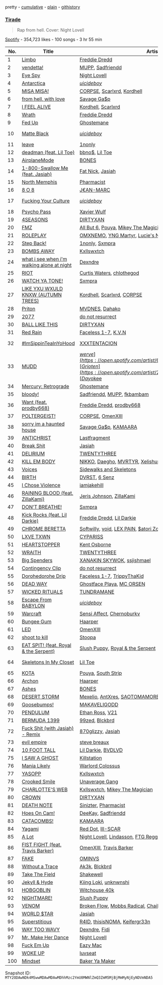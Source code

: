 pretty - [cumulative](/playlists/cumulative/37i9dQZF1DWWXzA48d9shL.md) - [plain](/playlists/plain/37i9dQZF1DWWXzA48d9shL) - [githistory](https://github.githistory.xyz/mackorone/spotify-playlist-archive/blob/main/playlists/plain/37i9dQZF1DWWXzA48d9shL)

### [Tirade](https://open.spotify.com/playlist/37i9dQZF1DWWXzA48d9shL)

> Rap from hell\. Cover: Night Lovell

[Spotify](https://open.spotify.com/user/spotify) - 354,723 likes - 100 songs - 3 hr 55 min

| No. | Title | Artist(s) | Album | Length |
|---|---|---|---|---|
| 1 | [Limbo](https://open.spotify.com/track/37F7E7BKEw2E4O2L7u0IEp) | [Freddie Dredd](https://open.spotify.com/artist/0dlDsD7y6ccmDm8tuWCU6F) | [Freddie's Inferno](https://open.spotify.com/album/2ll6KONxe4F87GJku1ZZrl) | 2:49 |
| 2 | [vendetta!](https://open.spotify.com/track/5Sk39LuvdwuvL84jD01Dum) | [MUPP](https://open.spotify.com/artist/7B9Gg9epjQzfNGdxijFczG), [Sadfriendd](https://open.spotify.com/artist/4UT0p3ljEiD472lZp44KLH) | [vendetta!](https://open.spotify.com/album/68lLFdlKCAqUQ3p3uDlozr) | 1:47 |
| 3 | [Eye Spy](https://open.spotify.com/track/0JSZ9N0NVLTR6N16YpTyp3) | [Night Lovell](https://open.spotify.com/artist/2y246nnP9pQT0E6v3ZMMOO) | [Eye Spy](https://open.spotify.com/album/4XQRSMdDwj2LfZS1SaQoXB) | 2:26 |
| 4 | [Antarctica](https://open.spotify.com/track/5UGAXwbA17bUC0K9uquGY2) | [$uicideboy$](https://open.spotify.com/artist/1VPmR4DJC1PlOtd0IADAO0) | [Antarctica](https://open.spotify.com/album/2uSbIkeZ2TszTDfbzmkhyL) | 2:06 |
| 5 | [MISA MISA!](https://open.spotify.com/track/3bpR5jv8uzraDgq5YpHwDw) | [CORPSE](https://open.spotify.com/artist/7yntSJ6uojO3z6GFUVwhAW), [Scarlxrd](https://open.spotify.com/artist/6rYogEVj60BCIsLukpAnwr), [Kordhell](https://open.spotify.com/artist/2W6WP4pHQTFlbr2z9S4n54) | [MISA MISA!](https://open.spotify.com/album/2hAi0yG2MGIucH8P08hRFZ) | 1:25 |
| 6 | [from hell, with love](https://open.spotify.com/track/1atUX5yDsZpz82R6B55UEP) | [Savage Ga$p](https://open.spotify.com/artist/0x7qiZJaal6j8qS7yCydFk) | [from hell, with love](https://open.spotify.com/album/5Z1wCaNwpco3vL0q42r1ph) | 1:49 |
| 7 | [I FEEL ALIVE](https://open.spotify.com/track/6MK4FbbYR71obIQQHMxKXs) | [Kordhell](https://open.spotify.com/artist/2W6WP4pHQTFlbr2z9S4n54), [Scarlxrd](https://open.spotify.com/artist/6rYogEVj60BCIsLukpAnwr) | [PSYCHX](https://open.spotify.com/album/7GjyuDC6hZNicG8Gj7cR8R) | 2:02 |
| 8 | [Wrath](https://open.spotify.com/track/7KgyPFCEHf3Mm0CH6nY1yZ) | [Freddie Dredd](https://open.spotify.com/artist/0dlDsD7y6ccmDm8tuWCU6F) | [Wrath](https://open.spotify.com/album/4gKrjdPNDXqMalEdtn8YHE) | 1:53 |
| 9 | [Fed Up](https://open.spotify.com/track/0BV0AYGLVlu2SdjN3J9twp) | [Ghostemane](https://open.spotify.com/artist/3uL4UpqShC4p2x1dJutoRW) | [ANTI\-ICON](https://open.spotify.com/album/3gEv1vpsDgaEo4TLuu0Lwz) | 2:31 |
| 10 | [Matte Black](https://open.spotify.com/track/0hPRWztAIbNkt6GcFcLiqF) | [$uicideboy$](https://open.spotify.com/artist/1VPmR4DJC1PlOtd0IADAO0) | [Sing Me a Lullaby, My Sweet Temptation](https://open.spotify.com/album/3elJRIffdqvypuxoDND2Q3) | 3:58 |
| 11 | [leave](https://open.spotify.com/track/3IzDLcpjorimZZFuQfXGIo) | [1nonly](https://open.spotify.com/artist/3ZHU5AKrUmIPnCFfr82QER) | [leave](https://open.spotify.com/album/6WlIv26Tw98iYgZuabsqxE) | 1:38 |
| 12 | [deadman \(feat\. Lil Toe\)](https://open.spotify.com/track/0AuyLYjy9W7px84ZQUKA2a) | [bbno$](https://open.spotify.com/artist/41X1TR6hrK8Q2ZCpp2EqCz), [Lil Toe](https://open.spotify.com/artist/47yRnoOUz46ZKr9W3mKn5Z) | [bag or die](https://open.spotify.com/album/4oGLasNzQCSK6V3A8ssVKY) | 2:58 |
| 13 | [AirplaneMode](https://open.spotify.com/track/5XKZua8kqgHwcxeKiMIjge) | [BONES](https://open.spotify.com/artist/5v2WhpA59TJSdPh7LCx1lN) | [IFeelLikeDirt](https://open.spotify.com/album/1vurSXXQeO0h4sy1BBDYrt) | 1:15 |
| 14 | [1\-800\-Swallow Me \(feat\. Jasiah\)](https://open.spotify.com/track/7tIFl5tbjhQHhAf6K8A2ru) | [Fat Nick](https://open.spotify.com/artist/5dfFr2qhmXQLvHZqg0dynx), [Jasiah](https://open.spotify.com/artist/7502fDxg339jvGV08Jd4R0) | [Hope You're Proud](https://open.spotify.com/album/7iidCiYZ0gNZHm3S7CODEQ) | 2:40 |
| 15 | [North Memphis](https://open.spotify.com/track/0SzDVyiiUDpuhzrphnoejr) | [Pharmacist](https://open.spotify.com/artist/6VlPp1wb53ANKMIwZPJfM0) | [North Memphis](https://open.spotify.com/album/1lct5ZQWEx7w2r3qyajVOq) | 2:15 |
| 16 | [8 O 8](https://open.spotify.com/track/5ndGoKCS93cEy7pL2RjaM2) | [J€AN\-MARC](https://open.spotify.com/artist/4fWycrqzvhT6RfU76M5kSh) | [8 O 8](https://open.spotify.com/album/5r65jaORaCdaf7WouDpilt) | 3:22 |
| 17 | [Fucking Your Culture](https://open.spotify.com/track/2gkVweydDn7MmHmqXAlEzk) | [$uicideboy$](https://open.spotify.com/artist/1VPmR4DJC1PlOtd0IADAO0) | [Sing Me a Lullaby, My Sweet Temptation](https://open.spotify.com/album/3elJRIffdqvypuxoDND2Q3) | 3:15 |
| 18 | [Psycho Pass](https://open.spotify.com/track/3kZAm2TC74lBJFPDoV40Qc) | [Xavier Wulf](https://open.spotify.com/artist/3uo0ix4Y67XHVWBhXXIY1S) | [Blood Shore Season 2](https://open.spotify.com/album/1gylfqMj0edhomts9vZL7d) | 2:15 |
| 19 | [4SEASONS](https://open.spotify.com/track/6kahpDP8SCtBZtuFi6dKm2) | [DIRTYXAN](https://open.spotify.com/artist/5BEGUGWpPDPKXCgqubqnLB) | [4SEASONS](https://open.spotify.com/album/2wS2BbSlgP4bd7uSrjiQjv) | 3:17 |
| 20 | [FMZ](https://open.spotify.com/track/7BRaV0abZpAFtHlwyeckP5) | [All But 6](https://open.spotify.com/artist/2BZgYLKKHwbZoKRmSe04US), [Pouya](https://open.spotify.com/artist/4nXOZlYoAD67hF9aUEncMY), [Mikey The Magician](https://open.spotify.com/artist/7MmolAHKbrszXiOaS47Bwn) | [FMZ](https://open.spotify.com/album/49fyTqDk38lgABCzMRNahd) | 2:36 |
| 21 | [ROLEPLAY](https://open.spotify.com/track/6lBjqdPLsOxLSKrBPQufi5) | [OMXNEMO](https://open.spotify.com/artist/6QK0K28MJ2Fj2nsmrZv1O1), [YNG Martyr](https://open.spotify.com/artist/357dDcxIE2hkKGn03PClIF), [Lucie's Nightmare](https://open.spotify.com/artist/73cmp0OKYaPbYsCAgKqAcl), [ISSBROKIE](https://open.spotify.com/artist/23GnlSzW49oADOGGjvyfEI) | [ROLEPLAY](https://open.spotify.com/album/4tYEe0g5xT5kWJg5wFxrs1) | 2:58 |
| 22 | [Step Back!](https://open.spotify.com/track/6jdwbcH788txYS6Doy1F1j) | [1nonly](https://open.spotify.com/artist/3ZHU5AKrUmIPnCFfr82QER), [Sxmpra](https://open.spotify.com/artist/14uo609t1MvRGZcskySt9R) | [Step Back!](https://open.spotify.com/album/5bgXspdu04zFxX5gq8uXMl) | 2:30 |
| 23 | [BOMBS AWAY](https://open.spotify.com/track/6JOw76PRfcxW6Vkaav9tjr) | [Kxllswxtch](https://open.spotify.com/artist/2VDZoCBGjxbHJbnzSX5nP6) | [BOMBS AWAY](https://open.spotify.com/album/05WbSjUcKfLcmbW3nkPotc) | 2:24 |
| 24 | [what i see when i'm walking alone at night](https://open.spotify.com/track/3ekCDlvLHI0kFj2U1W81oQ) | [Dexndre](https://open.spotify.com/artist/4XKKBVUhrdcD62Qrhpf9U7) | [what i see when i'm walking alone at night](https://open.spotify.com/album/1An8EBw9h670Cmzuzd2m05) | 2:13 |
| 25 | [RIOT](https://open.spotify.com/track/0H2fnXVXeTzl6H5ginSfRG) | [Curtis Waters](https://open.spotify.com/artist/2JbE7jUIGtpXSzytnyMg6U), [chlothegod](https://open.spotify.com/artist/10YC7gfEVGGez94KMAJoLx) | [RIOT](https://open.spotify.com/album/7L705LjLyc5QApMUSkBisK) | 2:46 |
| 26 | [WATCH YA TONE!](https://open.spotify.com/track/378vMJuHHsDM5ObsBZGdby) | [Sxmpra](https://open.spotify.com/artist/14uo609t1MvRGZcskySt9R) | [WATCH YA TONE!](https://open.spotify.com/album/3E18krQisBREy8oAH975Ta) | 2:31 |
| 27 | [LIKE YXU WXULD KNXW \(AUTUMN TREES\)](https://open.spotify.com/track/75M7UJy4KmcP3ng0vICdPN) | [Kordhell](https://open.spotify.com/artist/2W6WP4pHQTFlbr2z9S4n54), [Scarlxrd](https://open.spotify.com/artist/6rYogEVj60BCIsLukpAnwr), [CORPSE](https://open.spotify.com/artist/7yntSJ6uojO3z6GFUVwhAW) | [LIKE YXU WXULD KNXW \(AUTUMN TREES\)](https://open.spotify.com/album/0SydhvaVdZzioAgD2HxuXY) | 3:30 |
| 28 | [Priton](https://open.spotify.com/track/5q2lsqzPGPyQn6fMBUupLP) | [MVDNES](https://open.spotify.com/artist/0jo4MaRxUP72Rou02fgmi7), [Dahako](https://open.spotify.com/artist/4IBT5lUigLwZDQkeyxdgFp) | [Priton](https://open.spotify.com/album/1WYSfTi4fA8GW99SED2G3U) | 1:58 |
| 29 | [2077](https://open.spotify.com/track/6kRxT8sggyNJ6mYoSKTwCh) | [do not resurrect](https://open.spotify.com/artist/0QRp7CyL31iErUn6cX0YU3) | [2077](https://open.spotify.com/album/4MWsQHhgiMXbH3KkffTd7i) | 2:15 |
| 30 | [BALL LIKE THIS](https://open.spotify.com/track/7L4mOvChiwkCZUruXj968x) | [DIRTYXAN](https://open.spotify.com/artist/5BEGUGWpPDPKXCgqubqnLB) | [BALL LIKE THIS](https://open.spotify.com/album/3uqHaUjyxgXQb6FD4w4LFQ) | 2:02 |
| 31 | [Red Rain](https://open.spotify.com/track/2gnZhOhmmX0rDqdm3inrvC) | [Faceless 1\-7](https://open.spotify.com/artist/4G8pxxXC4de4hnFBVWLqgV), [K.V.N](https://open.spotify.com/artist/0spgIsDeSqUcUjfejGzMXc) | [Red Rain](https://open.spotify.com/album/7euxM0u7f0v4KwFeGuZvCM) | 2:00 |
| 32 | [\#ImSippinTeaInYoHood](https://open.spotify.com/track/2z6W6oeZvBaO56Mg587v0w) | [XXXTENTACION](https://open.spotify.com/artist/15UsOTVnJzReFVN1VCnxy4) | [LOOK AT ME: THE ALBUM](https://open.spotify.com/album/7vNqlfthayItIbI0Ssmfoa) | 2:53 |
| 33 | [MUDD](https://open.spotify.com/track/0MEMJNYVMS7TBNgFzV1aVN) | [$werve](https://open.spotify.com/artist/60vF1fLR6yzLxCQUlnAYYj), [Grioten](https://open.spotify.com/artist/2UM0Qcw48WXGm5kN5hgpqt), [Day$okee](https://open.spotify.com/artist/6aLKPuO7rSHfgRhDkYzfJF) | [MUDD](https://open.spotify.com/album/2WwhmvIhoJ5FVzDPc2NuVH) | 2:21 |
| 34 | [Mercury: Retrograde](https://open.spotify.com/track/0UKzG4fJ1LXf6DInew5vcV) | [Ghostemane](https://open.spotify.com/artist/3uL4UpqShC4p2x1dJutoRW) | [Hexada](https://open.spotify.com/album/2dWmvG2E6QqISPn80Nrs65) | 2:04 |
| 35 | [bloody!](https://open.spotify.com/track/4ZBEfyphqFsSkjWP7y2L6E) | [Sadfriendd](https://open.spotify.com/artist/4UT0p3ljEiD472lZp44KLH), [MUPP](https://open.spotify.com/artist/7B9Gg9epjQzfNGdxijFczG), [fkbambam](https://open.spotify.com/artist/1BZ5smaHoDSI2a61ErUch6) | [bloody!](https://open.spotify.com/album/3yAw6PBvcHJo3nVyHKEOp8) | 1:53 |
| 36 | [Want \(feat\. prodby668\)](https://open.spotify.com/track/1sRqm1JxQL88mrHhMLpQ5y) | [Freddie Dredd](https://open.spotify.com/artist/0dlDsD7y6ccmDm8tuWCU6F), [prodby668](https://open.spotify.com/artist/56g4P11Gxl7nROZBbm8X3F) | [Freddie's Inferno](https://open.spotify.com/album/2ll6KONxe4F87GJku1ZZrl) | 1:48 |
| 37 | [POLTERGEIST!](https://open.spotify.com/track/041sluNZwBxTCOuu766eNi) | [CORPSE](https://open.spotify.com/artist/7yntSJ6uojO3z6GFUVwhAW), [OmenXIII](https://open.spotify.com/artist/760kxYHN5QTrD1DehiimjB) | [POLTERGEIST!](https://open.spotify.com/album/7ycyfTn9AqKH27KjA4XQqp) | 1:41 |
| 38 | [sorry im a haunted house](https://open.spotify.com/track/5TwVPtLbxVEdlmSXfIE9ny) | [Savage Ga$p](https://open.spotify.com/artist/0x7qiZJaal6j8qS7yCydFk), [KAMAARA](https://open.spotify.com/artist/06d6Jun2N1hugnXeN98kQ0) | [sorry im a haunted house](https://open.spotify.com/album/25oNU5hHbzv3GAF8UfLZUy) | 2:26 |
| 39 | [ANTICHRIST](https://open.spotify.com/track/1E9xcloKCaxk3gQtzSkJ0J) | [Lastfragment](https://open.spotify.com/artist/0prNIqZMr1aog4xj7qQo1A) | [ANTICHRIST](https://open.spotify.com/album/0OfTIwM7jWcjE3tTOJkazG) | 2:08 |
| 40 | [Break Shit](https://open.spotify.com/track/46PndWC5iW7JpdmaY2Jswq) | [Jasiah](https://open.spotify.com/artist/7502fDxg339jvGV08Jd4R0) | [War](https://open.spotify.com/album/5UthVBNdNdHyqHmSKUlegX) | 1:35 |
| 41 | [DELIRIUM](https://open.spotify.com/track/3dpXWb3vTMzyL6KbFqB61Y) | [TWENTYTHREE](https://open.spotify.com/artist/1J6ppTy8BI7nS6bPjuobHL) | [DELIRIUM](https://open.spotify.com/album/5UpCybC6vRO1n444JQwCez) | 2:10 |
| 42 | [KILL EM BODY](https://open.spotify.com/track/7oIqB7dY8LY9hG08UPe1Qm) | [NIKKO](https://open.spotify.com/artist/3dnOnDLzcymqwDP7HMEFAC), [Daegho](https://open.spotify.com/artist/1HyuVyBL4O5dvdalaDhjwS), [MVRTYR](https://open.spotify.com/artist/3xDaDai6irdnH3pLamd9lQ), [Xelishurt](https://open.spotify.com/artist/3BXu6pDheQBfSmlIOkvGqz) | [KILL EM BODY](https://open.spotify.com/album/1nuHNtS3tt47GoMJqy9LL6) | 3:48 |
| 43 | [Voices](https://open.spotify.com/track/3FsvEEbnIbJzNdpFndf5iM) | [Sidewalks and Skeletons](https://open.spotify.com/artist/48nHO1cuTbpx4ELhChsxX1) | [Voices](https://open.spotify.com/album/7gYw0aHBDQ3il1QzOKpanx) | 2:52 |
| 44 | [BIRTH](https://open.spotify.com/track/1qh0aljq1lDQndEdpRiTra) | [DVRST](https://open.spotify.com/artist/0XFgyr4jwM0MGeZZW0VzA5), [6 Senz](https://open.spotify.com/artist/147cJWfJ6XKAh9T8ohr7Ts) | [BIRTH](https://open.spotify.com/album/463dUkywfNHbaX5dgnNEMT) | 3:58 |
| 45 | [I Chose Violence](https://open.spotify.com/track/7l5GAw0cglUUnN7bKAz5ab) | [iamjakehill](https://open.spotify.com/artist/26JloX1vHxGGrGUVeMItFJ) | [I Chose Violence](https://open.spotify.com/album/0VGDZJXfVVi3vEgbJTRXQ8) | 2:19 |
| 46 | [RAINING BLOOD \(feat\. ZillaKami\)](https://open.spotify.com/track/6DWdGTNqa7jeGcAP1yJ8hO) | [Jeris Johnson](https://open.spotify.com/artist/2hmePXeTr2b7cdRAtRjvPq), [ZillaKami](https://open.spotify.com/artist/4G1zP5i0r57g1c1CxrPhfM) | [RAINING BLOOD \(feat\. ZillaKami\)](https://open.spotify.com/album/28BNfedhV05VUB2tVC79tt) | 3:10 |
| 47 | [DON'T BREATHE!](https://open.spotify.com/track/77Aac38YQDZ14cN4A5JAFx) | [Sxmpra](https://open.spotify.com/artist/14uo609t1MvRGZcskySt9R) | [DON'T BREATHE!](https://open.spotify.com/album/0GwJVs8lPoM0uvlaWBesUd) | 2:33 |
| 48 | [Kick Rocks \(feat\. Lil Darkie\)](https://open.spotify.com/track/3E6coZX2cGtJVVfC3qeDwQ) | [Freddie Dredd](https://open.spotify.com/artist/0dlDsD7y6ccmDm8tuWCU6F), [Lil Darkie](https://open.spotify.com/artist/62F9BiUmjqeXbBztCwiX1U) | [Kick Rocks \(feat\. Lil Darkie\)](https://open.spotify.com/album/6C0f36HZNOlyU5w1v4g1Ch) | 2:51 |
| 49 | [CHROME BERETTA](https://open.spotify.com/track/1UZYIwfkoiTGuiUGx4nFyL) | [Softwilly](https://open.spotify.com/artist/0fAEWMlRd4yiJBT2usaqqc), [void](https://open.spotify.com/artist/4jtsFTEnLnF4zDZaBWrH6L), [LEX PAIN](https://open.spotify.com/artist/5gs6KOePAS97FunPmAheEE), [$atori Zoom](https://open.spotify.com/artist/75RLThQWzIgIM7Jtp6KZic), [1nonly](https://open.spotify.com/artist/3ZHU5AKrUmIPnCFfr82QER) | [DONNA](https://open.spotify.com/album/7cDWmwbJr4u0i2tmLV63xI) | 2:38 |
| 50 | [LXVE TXWN](https://open.spotify.com/track/1pCDWUyukLwNnDtKuDKk7j) | [CYPARISS](https://open.spotify.com/artist/1GzMtNyLiP1oM7yW0DyRhP) | [LXVE TXWN](https://open.spotify.com/album/04FHXUjQJckGhzOiPGZHlm) | 2:38 |
| 51 | [HEARTSTOPPER](https://open.spotify.com/track/4YDATcqz2STt6QpMVWtj5Q) | [Kent Osborne](https://open.spotify.com/artist/7A15q1iSA5BitDh0WeK7ta) | [HEARTSTOPPER](https://open.spotify.com/album/4twfTWkuCk9FLlRE4JaXjd) | 2:13 |
| 52 | [WRAITH](https://open.spotify.com/track/2XOGtCEI0RK7ebiQZUwYlf) | [TWENTYTHREE](https://open.spotify.com/artist/1J6ppTy8BI7nS6bPjuobHL) | [WRAITH](https://open.spotify.com/album/7rq8JU2IlKEwSo3wCrQFyx) | 2:24 |
| 53 | [Big Spenders](https://open.spotify.com/track/3ICBNoMJAznVpzlNhEdMvG) | [XANAKIN SKYWOK](https://open.spotify.com/artist/2YHPVKeJcX02OyeNneU5v3), [ssjishmael](https://open.spotify.com/artist/5kRwMwCO1hEylO9tYV9mkC) | [Big Spenders](https://open.spotify.com/album/2tQEXvTzMKKrrwbp4PVD7R) | 2:31 |
| 54 | [Contingency Clip](https://open.spotify.com/track/5YxSPO3PPISlrqDvSbT0Dz) | [do not resurrect](https://open.spotify.com/artist/0QRp7CyL31iErUn6cX0YU3) | [Contingency Clip](https://open.spotify.com/album/7aoSX7FxnN4wAZ37tQrhrF) | 2:25 |
| 55 | [Dorohedorohe Drip](https://open.spotify.com/track/2lcRTWOwCNffdwCs8zEDo7) | [Faceless 1\-7](https://open.spotify.com/artist/4G8pxxXC4de4hnFBVWLqgV), [TrippyThaKid](https://open.spotify.com/artist/4ucIxjoWFS3n9KvguhTWpz) | [Dorohedorohe Drip](https://open.spotify.com/album/1Uge5Im3luXyVeBvWUeEqW) | 2:06 |
| 56 | [DEAD WAY](https://open.spotify.com/track/4yj0HSSShmiH4wIk8rEWms) | [Ghostface Playa](https://open.spotify.com/artist/5xegBBY3vjR75woVR9kiy7), [MC ORSEN](https://open.spotify.com/artist/2DXPtOc14uPVvK7qggj2a3) | [DEAD WAY](https://open.spotify.com/album/2N2UUQf8anrLXpdCC9XWfD) | 2:00 |
| 57 | [WICKED RITUALS](https://open.spotify.com/track/38l1bPo0NG2i5ABgNyeqT4) | [TUNDRAMANE](https://open.spotify.com/artist/3ucTA7IrKCwHk3EvnfRVOu) | [WICKED RITUALS](https://open.spotify.com/album/2khD8vCEaCE0nX2NGz24wq) | 1:58 |
| 58 | [Escape From BABYLON](https://open.spotify.com/track/3f9lNXFSpE93mkVcQmm4x3) | [$uicideboy$](https://open.spotify.com/artist/1VPmR4DJC1PlOtd0IADAO0) | [Escape From BABYLON](https://open.spotify.com/album/2bcbMl6COtcqmSU5WBiUr8) | 2:21 |
| 59 | [Warcraft](https://open.spotify.com/track/3luIs9OHtRXThYSaZcqbfW) | [Sensi Affect](https://open.spotify.com/artist/3Euk7oBiNSGOnpUIjLzt9z), [Chernoburkv](https://open.spotify.com/artist/1zcTcHOp1uK94S5DZsMsM8) | [Warcraft](https://open.spotify.com/album/2zPuKQZnGvbFEXdVgAe2eR) | 2:21 |
| 60 | [Bungee Gum](https://open.spotify.com/track/2UboK4rDkzSDhoBkox2vxR) | [Haarper](https://open.spotify.com/artist/3v0QTRruILayLe5VsaYdvk) | [Bungee Gum](https://open.spotify.com/album/0uS1LbaINYPzsp9EQBRpUd) | 1:46 |
| 61 | [LED](https://open.spotify.com/track/0Sgk9iiFGgjVxJfXv2L3iF) | [OmenXIII](https://open.spotify.com/artist/760kxYHN5QTrD1DehiimjB) | [Corrupted](https://open.spotify.com/album/03EVEgGgCJkQBaVCk0eCOS) | 2:14 |
| 62 | [shoot to kill](https://open.spotify.com/track/6cWVyn26nB2UHorE0iyQ8g) | [Stoopa](https://open.spotify.com/artist/1Dvz7bquj2cSDyEUz1C8hx) | [shoot to kill](https://open.spotify.com/album/15bCxxxtbnTvJmIL6NLeKA) | 1:27 |
| 63 | [EAT SPIT! \(feat\. Royal & the Serpent\)](https://open.spotify.com/track/1aFP0G0GHQAAH9gfC95wT1) | [Slush Puppy](https://open.spotify.com/artist/58eJhHRICp87T2IFcP0bYh), [Royal & the Serpent](https://open.spotify.com/artist/64EHXDoln95lnccszdPum0) | [EAT SPIT! \(feat\. Royal & the Serpent\)](https://open.spotify.com/album/1LyS8xc10xqZS5BewUxH9c) | 2:03 |
| 64 | [Skeletons In My Closet](https://open.spotify.com/track/3OMfco4bEsfCOTc4tKG26F) | [Lil Toe](https://open.spotify.com/artist/47yRnoOUz46ZKr9W3mKn5Z) | [Skeletons In My Closet](https://open.spotify.com/album/441gYdixMIqkDCiGPsYQLE) | 1:53 |
| 65 | [KOTA](https://open.spotify.com/track/0dy38Daud7yGJskbPcuHr4) | [Pouya](https://open.spotify.com/artist/4nXOZlYoAD67hF9aUEncMY), [South Strip](https://open.spotify.com/artist/13ut2kfXGzhHlghB66wAZ8) | [KOTA](https://open.spotify.com/album/2LgEcNjbm8JC8fL986lpBP) | 3:15 |
| 66 | [Archon](https://open.spotify.com/track/2p0hXoywTRphFaBOApH5Ew) | [Haarper](https://open.spotify.com/artist/3v0QTRruILayLe5VsaYdvk) | [Archon](https://open.spotify.com/album/4uTq2N5uRqd87uHxs3X12I) | 2:02 |
| 67 | [Ashes](https://open.spotify.com/track/4K4Rys1SsGGX88c3S6M9Ro) | [BONES](https://open.spotify.com/artist/5v2WhpA59TJSdPh7LCx1lN) | [FromBeyondTheGrave](https://open.spotify.com/album/646x2vO2P4qeUTXANXTPLU) | 1:59 |
| 68 | [DESERT STORM](https://open.spotify.com/track/5VJRDNBmIQdggjfz1RXQPC) | [Mexelio](https://open.spotify.com/artist/5yR8KXW7sRjSHOp0XnFT0U), [AntXres](https://open.spotify.com/artist/7v9CZIFskqQfiHrQbI8B3z), [SAOTOMAMORE](https://open.spotify.com/artist/4MxJYU17fdqZ9tzK1d7aeM), [Sinizter](https://open.spotify.com/artist/5owshUGXR3vxuTQqfo28Q8) | [DESERT STORM](https://open.spotify.com/album/75KpUBu2QuWpHFMvzAp8iE) | 2:53 |
| 69 | [Goosebumps!](https://open.spotify.com/track/3KBM4E7O7CHf4nJBYAXKSZ) | [MAKAVELIGODD](https://open.spotify.com/artist/6ODBnKbicdw1rDq8P2lBzO) | [Goosebumps!](https://open.spotify.com/album/34jEJ49vmY9S2xu2VOktWX) | 2:08 |
| 70 | [PENDULUM](https://open.spotify.com/track/0HcnpTfok7xFG9l0BtW2r8) | [Ethan Ross](https://open.spotify.com/artist/59PupD35uDhgTCVfuV3GtN), [V21](https://open.spotify.com/artist/67ALWf0iCYJTWxLJEvUJwk) | [PENDULUM](https://open.spotify.com/album/6MviSy3Z8ZAeioagWxg1KB) | 1:55 |
| 71 | [BERMUDA 1399](https://open.spotify.com/track/4KgXSXgEVoFd5u6CbXjKPW) | [99zed](https://open.spotify.com/artist/7kjqkL4lIUyxO4HLzpRYo9), [Blckbrd](https://open.spotify.com/artist/3KaGYKJVfw5bBMfqWj5p2O) | [BERMUDA 1399](https://open.spotify.com/album/5tdMXvSCmrb73MZ6CzHRWV) | 2:49 |
| 72 | [Fuck Shit \(with Jasiah\) \- Remix](https://open.spotify.com/track/5HIF4JgEE4xUXs6iQcYSZu) | [870glizzy](https://open.spotify.com/artist/0cHInYwq4GHrC3UotzgVQw), [Jasiah](https://open.spotify.com/artist/7502fDxg339jvGV08Jd4R0) | [Fuck Shit \(with Jasiah\) \- Remix](https://open.spotify.com/album/5NfIVOnSJ0wSIf591426wI) | 2:02 |
| 73 | [evil empire](https://open.spotify.com/track/6weOGG6GFGbrn8WMTDPvEb) | [steve breaux](https://open.spotify.com/artist/10RaWqDdK3ZxvKObBVkm1g) | [evil empire](https://open.spotify.com/album/3i65EWq4NvINtKrOikdSI5) | 1:54 |
| 74 | [10 FOOT TALL](https://open.spotify.com/track/3hyxHwYJOqSHGRDxwO7OUm) | [Lil Darkie](https://open.spotify.com/artist/62F9BiUmjqeXbBztCwiX1U), [BVDLVD](https://open.spotify.com/artist/1BhfikyrtSTch1r9upYGlS) | [10 FOOT TALL](https://open.spotify.com/album/4yr5Yn1U79i2HikJSA0lrU) | 2:46 |
| 75 | [I SAW A GHOST](https://open.spotify.com/track/308nDdX2dufnNzssguoaoi) | [Killstation](https://open.spotify.com/artist/0zPILh9oEH0fDagpkHTQQ8) | [XXII](https://open.spotify.com/album/6uoO6YlUEdnR1ynxrG4qEu) | 2:00 |
| 76 | [Mania Likely](https://open.spotify.com/track/17G2eoc6sb3yqb1kJCPsgE) | [Warlord Colossus](https://open.spotify.com/artist/5gYimn2wODaiKOTFJlzVnn) | [Mania Likely](https://open.spotify.com/album/1j2b1k9UcoHS4aq2jrtoaW) | 1:58 |
| 77 | [YASOPP](https://open.spotify.com/track/5MLlfYP9uZUGqsaPtUAVQe) | [Kxllswxtch](https://open.spotify.com/artist/2VDZoCBGjxbHJbnzSX5nP6) | [DISORDER](https://open.spotify.com/album/3yKGB4IYu6MeLkhFJFn9eI) | 1:37 |
| 78 | [Crooked Smile](https://open.spotify.com/track/0yaQ7Erx1XT0U6miw6zpK8) | [Unaverage Gang](https://open.spotify.com/artist/7cG98wfpXvT5BwGU85RaOA) | [Crooked Smile](https://open.spotify.com/album/6jaoIy9JvvgLYs0OvMzkvx) | 2:32 |
| 79 | [CHARLOTTE'S WEB](https://open.spotify.com/track/5reFpkDbm6k57Oqp6oWVby) | [Kxllswxtch](https://open.spotify.com/artist/2VDZoCBGjxbHJbnzSX5nP6), [Mikey The Magician](https://open.spotify.com/artist/7MmolAHKbrszXiOaS47Bwn) | [CHARLOTTE'S WEB](https://open.spotify.com/album/5exHcNZQKd0D9y0f01U0sb) | 1:49 |
| 80 | [CROWN](https://open.spotify.com/track/712GtX9zzVa02hfTwKA1Ff) | [DIRTYXAN](https://open.spotify.com/artist/5BEGUGWpPDPKXCgqubqnLB) | [CROWN](https://open.spotify.com/album/3CGqPpv4c2TRMtoGzOP0UL) | 1:51 |
| 81 | [DEATH NOTE](https://open.spotify.com/track/7DmudsfAiii1mhBLk1EvaL) | [Sinizter](https://open.spotify.com/artist/5owshUGXR3vxuTQqfo28Q8), [Pharmacist](https://open.spotify.com/artist/6VlPp1wb53ANKMIwZPJfM0) | [WORLD DOMINATION](https://open.spotify.com/album/0EwZh84BsSaWxG8H4alInK) | 2:08 |
| 82 | [Hoes On Cam!](https://open.spotify.com/track/6OVmhnl12KY9H349iBtGfU) | [DeeKay](https://open.spotify.com/artist/1XoVa4Iq4JIdtSOeRsTRsi), [Sadfriendd](https://open.spotify.com/artist/4UT0p3ljEiD472lZp44KLH) | [Hoes On Cam!](https://open.spotify.com/album/1T3pJzyw9tbH1P2r7dfmNx) | 2:36 |
| 83 | [CATACOMBS!](https://open.spotify.com/track/5yOzi1QNqPDAlmmCxCl8Z2) | [KAMAARA](https://open.spotify.com/artist/06d6Jun2N1hugnXeN98kQ0) | [CATACOMBS!](https://open.spotify.com/album/5jddwfW2Z28S0xFqw2gEol) | 2:36 |
| 84 | [Yagami](https://open.spotify.com/track/7kJ1useulEnBVk6BP0gqIL) | [Red Dot](https://open.spotify.com/artist/3eSp3CUFfIsOQUGRfIVdSz), [III\-SCAR](https://open.spotify.com/artist/5rCZjgv80X6wi240xvkdjO) | [Yagami](https://open.spotify.com/album/0nTPiq0oNIWlgw7Mbqapy6) | 2:05 |
| 85 | [A Lot](https://open.spotify.com/track/461qq5XnmwjXTt1sBgI4lX) | [Night Lovell](https://open.spotify.com/artist/2y246nnP9pQT0E6v3ZMMOO), [Lindasson](https://open.spotify.com/artist/6DXbnRlv1UgusrKOxc39j7), [FTG Reggie](https://open.spotify.com/artist/10ga9ZMdxwRb1zML85jUiM) | [A Lot](https://open.spotify.com/album/2AdoLUPHICCss37Ip7OUOl) | 2:21 |
| 86 | [FIST FIGHT \(feat\. Travis Barker\)](https://open.spotify.com/track/2IxZuWNPfPkD2Pr31cGgDH) | [OmenXIII](https://open.spotify.com/artist/760kxYHN5QTrD1DehiimjB), [Travis Barker](https://open.spotify.com/artist/4exLIFE8sISLr28sqG1qNX) | [FIST FIGHT \(feat\. Travis Barker\)](https://open.spotify.com/album/24OEI2mUMsUvo7yZFvFeKa) | 1:41 |
| 87 | [FAKE](https://open.spotify.com/track/3hmu0jyxSShogL95NOZcLS) | [OMINVS](https://open.spotify.com/artist/3Bq0nZu9BVpiZ1jTjTqZQd) | [FAKE](https://open.spotify.com/album/6gIhwhg2qlvjWZjaYVaQjb) | 1:28 |
| 88 | [Without a Trace](https://open.spotify.com/track/57Lu3WurvyA1touYLCR43E) | [Ak3k](https://open.spotify.com/artist/0gPRM04U6TYVD5jX13XIpE), [Blckbrd](https://open.spotify.com/artist/3KaGYKJVfw5bBMfqWj5p2O) | [Without a Trace](https://open.spotify.com/album/1jue80McJ5QKVH8G3GRe9G) | 2:54 |
| 89 | [Take The Field](https://open.spotify.com/track/2xBB1fbYBqfgPKwltPVibk) | [Shakewell](https://open.spotify.com/artist/1w7GLktHE8w0aEhhaZ0QKB) | [Take The Field](https://open.spotify.com/album/7vs4TmMF36b9Qxj1BLIuQ8) | 2:16 |
| 90 | [Jekyll & Hyde](https://open.spotify.com/track/7DylVsrjhxN8sdlUcWbJMk) | [Kiing Loki](https://open.spotify.com/artist/27PvM4IkuVoTlz5uSQtYgD), [unknwnshi](https://open.spotify.com/artist/6WFULoKZ38376gTjf6KpHw) | [Jekyll & Hyde](https://open.spotify.com/album/5iCk6JXpLWMKygsqQqE2Nm) | 1:50 |
| 91 | [HOBGOBLIN](https://open.spotify.com/track/7I7sdHRJhSqQnwPPZbrsmv) | [Witchouse 40k](https://open.spotify.com/artist/7chdPv6Kx0frN0lKfppD2J) | [HOBGOBLIN](https://open.spotify.com/album/3BlOHRQuFEG7sOUQtT6EBp) | 3:26 |
| 92 | [NIGHTMARE!](https://open.spotify.com/track/3m3PvBLWGFW6QNXtFvmRsg) | [Slush Puppy](https://open.spotify.com/artist/58eJhHRICp87T2IFcP0bYh) | [NIGHTMARE!](https://open.spotify.com/album/2g9zVgPOAAX5yXlXOgdK5N) | 2:28 |
| 93 | [VENOM](https://open.spotify.com/track/0oxgwFjJ0AP5BhRJPIdVjC) | [Broken Flow](https://open.spotify.com/artist/3QGiU4wavNaHjIxxRZVlW4), [Mobbs Radical](https://open.spotify.com/artist/5CMFdQq95rtIg41Vip9wLR), [ChaiN](https://open.spotify.com/artist/2IZOUfwpz4pPxiiwQWdgPX) | [VENOM](https://open.spotify.com/album/22fGL6GIk4K5kvQkkcQfik) | 2:16 |
| 94 | [WORLD $TAR](https://open.spotify.com/track/1UTcI73Dr5ROP0ddDvlImu) | [Jasiah](https://open.spotify.com/artist/7502fDxg339jvGV08Jd4R0) | [WORLD $TAR](https://open.spotify.com/album/3vDC0ra5Duoh4rMUwYXnLk) | 1:57 |
| 95 | [Superstitious](https://open.spotify.com/track/2TK4veXba4R8Qc5750IMYO) | [R4ID](https://open.spotify.com/artist/4z7o1Qx1IXfOlG9U1Vxi0u), [thisisNOMA](https://open.spotify.com/artist/21xTdTIsj03P6vCnNqrcae), [Keifergr33n](https://open.spotify.com/artist/5QaXbjEgDAPc0BwAaeNbtn) | [Superstitious](https://open.spotify.com/album/2AWthCZWHEY9ER6HlMEirr) | 2:40 |
| 96 | [WAY TOO WAVY](https://open.spotify.com/track/1whdJyi0euy9qjyBG7KVKJ) | [Dexndre](https://open.spotify.com/artist/4XKKBVUhrdcD62Qrhpf9U7), [Fidi](https://open.spotify.com/artist/7E0x5KaMlXKgcCUU4v5jgL) | [WAY TOO WAVY](https://open.spotify.com/album/55rEA1eM02Ulibq29aRYdg) | 1:57 |
| 97 | [Mr\. Make Her Dance](https://open.spotify.com/track/4DtVUDgdAyUynlbZPrbj24) | [Night Lovell](https://open.spotify.com/artist/2y246nnP9pQT0E6v3ZMMOO) | [Mr\. Make Her Dance](https://open.spotify.com/album/2bFOfBfOwE10X9B6CPyQmO) | 2:35 |
| 98 | [Fuck Em Up](https://open.spotify.com/track/1Qwro8EUjM8MDrU8vUYSgE) | [Eazy Mac](https://open.spotify.com/artist/1qHkWv9sHlhqmNdPbMU5tN) | [Fuck Em Up](https://open.spotify.com/album/72xLdtea89AlAtgYcQYlWR) | 2:04 |
| 99 | [WOKE UP](https://open.spotify.com/track/2vpHZfMYlJ98xwVo5NknQ5) | [luvseat](https://open.spotify.com/artist/7efjR9fsgGb2ZuhhEDYhqs) | [god complex](https://open.spotify.com/album/4MCcSOMcdAnXqE0y2PORQD) | 2:05 |
| 100 | [Mindset](https://open.spotify.com/track/5nykfNlQXA0CFJpH0rLDxL) | [Baker Ya Maker](https://open.spotify.com/artist/65T6BIrUTcgylCYTXqVxvR) | [The Vault II](https://open.spotify.com/album/5kOE2LtmpW9YqnyeFlmBAx) | 2:48 |

Snapshot ID: `MTY2ODAwNDk4MSwwMDAwMDAwMDhhMzc2YmU0MWNlZmQ3ZmM5MjBjMmMyNjEyNDVmNDA5`
